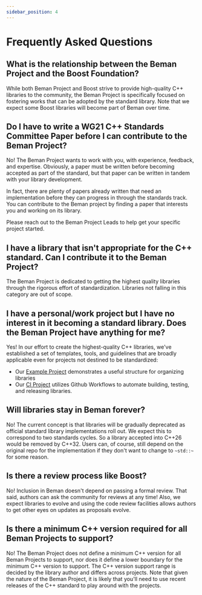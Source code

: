 ```yaml
---
sidebar_position: 4
---
```


<!--
SPDX-License-Identifier: Apache-2.0 WITH LLVM-exception
-->

# Frequently Asked Questions

## What is the relationship between the Beman Project and the Boost Foundation?

While both Beman Project and Boost strive to provide high-quality C++ libraries to the community, the Beman Project is specifically focused on fostering works that can be adopted by the standard library.
Note that we expect some Boost libraries will become part of Beman over time.

## Do I have to write a WG21 C++ Standards Committee Paper before I can contribute to the Beman Project?

No!
The Beman Project wants to work with you, with experience, feedback, and expertise.
Obviously, a paper must be written before becoming accepted as part of the standard, but that paper can be written in tandem with your library development.

In fact, there are plenty of papers already written that need an implementation before they can progress in through the standards track.
You can contribute to the Beman project by finding a paper that interests you and working on its library.

Please reach out to the Beman Project Leads to help get your specific project started.

## I have a library that isn't appropriate for the C++ standard. Can I contribute it to the Beman Project?

The Beman Project is dedicated to getting the highest quality libraries through the rigorous effort of standardization.
Libraries not falling in this category are out of scope.

## I have a personal/work project but I have no interest in it becoming a standard library. Does the Beman Project have anything for me?

Yes!
In our effort to create the highest-quality C++ libraries, we've established a set of templates, tools, and guidelines that are broadly applicable even for projects not destined to be standardized:

* Our [Example Project](https://github.com/bemanproject/example) demonstrates a useful structure for organizing libraries
* Our [CI Project](https://github.com/bemanproject/ci) utilizes Github Workflows to automate building, testing, and releasing libraries.

## Will libraries stay in Beman forever?

No!
The current concept is that libraries will be gradually deprecated as official standard library implementations roll out. We expect this to correspond to two standards cycles. So a library accepted into C++26 would be removed by C++32. Users can, of course, still depend on the original repo for the implementation if they don't want to change to `~std::~` for some reason.

## Is there a review process like Boost?

No!
Inclusion in Beman doesn't depend on passing a formal review.
That said, authors can ask the community for reviews at any time!
Also, we expect libraries to evolve and using the code review facilities allows authors to get other eyes on updates as proposals evolve.

## Is there a minimum C++ version required for all Beman Projects to support?

No!
The Beman Project does not define a minimum C++ version for all Beman Projects to support,
nor does it define a lower boundary for the minimum C++ version to support.
The C++ version support range is decided by the library author and differs across projects.
Note that given the nature of the Beman Project,
it is likely that you'll need to use recent releases of the C++ standard to play around with the projects.
